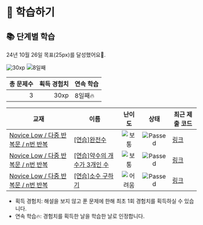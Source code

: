 # 📖 학습하기

## 📚 단계별 학습
24년 10월 26일 목표(25px)를 달성했어요🥳.

![30xp](https://img.shields.io/badge/EXP-30xp-%235cb85c.svg?for-the-badge)
![8일째](https://img.shields.io/badge/연속학습-8일째-%23E34F26.svg?for-the-badge)

|총 문제수|획득 경험치|연속 학습|
|---:|---:|---|
3|30xp|8일째🔥|

|교재|이름|난이도|상태|최근 제출 코드|
|---|---|:---:|:---:|---|
|[Novice Low / 다중 반복문 / n번 반복](https://www.codetree.ai/missions?missionId=4)|[[연습]완전수](https://www.codetree.ai/missions/4/problems/perfect-number)|![보통][medium]|![Passed][passed]|[링크](https://github.com/kugorang/codetree-TILs/blob/main/241026/%EC%99%84%EC%A0%84%EC%88%98/perfect-number.cpp)|
|[Novice Low / 다중 반복문 / n번 반복](https://www.codetree.ai/missions?missionId=4)|[[연습]약수의 개수가 3개인 수](https://www.codetree.ai/missions/4/problems/square-of-prime-number)|![보통][medium]|![Passed][passed]|[링크](https://github.com/kugorang/codetree-TILs/blob/main/241026/%EC%95%BD%EC%88%98%EA%B0%80%20%EC%84%B8%20%EA%B0%9C%EC%9D%B8%20%EC%88%98/numbers-with-three-divisors.cpp)|
|[Novice Low / 다중 반복문 / n번 반복](https://www.codetree.ai/missions?missionId=4)|[[연습]소수 구하기](https://www.codetree.ai/missions/4/problems/get-prime)|![어려움][hard]|![Passed][passed]|[링크](https://github.com/kugorang/codetree-TILs/blob/main/241026/%EC%86%8C%EC%88%98%20%EA%B5%AC%ED%95%98%EA%B8%B0/get-prime.cpp)|


* 획득 경험치: 해설을 보지 않고 푼 문제에 한해 최초 1회 경험치를 획득하실 수 있습니다.
* 연속 학습🔥: 경험치를 획득한 날을 학습한 날로 인정합니다.










[b5]: https://img.shields.io/badge/Bronze_5-%235D3E31.svg
[b4]: https://img.shields.io/badge/Bronze_4-%235D3E31.svg
[b3]: https://img.shields.io/badge/Bronze_3-%235D3E31.svg
[b2]: https://img.shields.io/badge/Bronze_2-%235D3E31.svg
[b1]: https://img.shields.io/badge/Bronze_1-%235D3E31.svg
[s5]: https://img.shields.io/badge/Silver_5-%23394960.svg
[s4]: https://img.shields.io/badge/Silver_4-%23394960.svg
[s3]: https://img.shields.io/badge/Silver_3-%23394960.svg
[s2]: https://img.shields.io/badge/Silver_2-%23394960.svg
[s1]: https://img.shields.io/badge/Silver_1-%23394960.svg
[g5]: https://img.shields.io/badge/Gold_5-%23FFC433.svg
[g4]: https://img.shields.io/badge/Gold_4-%23FFC433.svg
[g3]: https://img.shields.io/badge/Gold_3-%23FFC433.svg
[g2]: https://img.shields.io/badge/Gold_2-%23FFC433.svg
[g1]: https://img.shields.io/badge/Gold_1-%23FFC433.svg
[p5]: https://img.shields.io/badge/Platinum_5-%2376DDD8.svg
[p4]: https://img.shields.io/badge/Platinum_4-%2376DDD8.svg
[p3]: https://img.shields.io/badge/Platinum_3-%2376DDD8.svg
[p2]: https://img.shields.io/badge/Platinum_2-%2376DDD8.svg
[p1]: https://img.shields.io/badge/Platinum_1-%2376DDD8.svg
[passed]: https://img.shields.io/badge/Passed-%23009D27.svg
[failed]: https://img.shields.io/badge/Failed-%23D24D57.svg
[easy]: https://img.shields.io/badge/쉬움-%235cb85c.svg?for-the-badge
[medium]: https://img.shields.io/badge/보통-%23FFC433.svg?for-the-badge
[hard]: https://img.shields.io/badge/어려움-%23D24D57.svg?for-the-badge